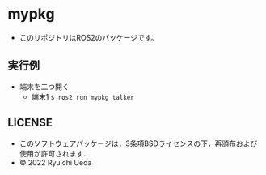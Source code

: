 # mypkg
 * このリポジトリはROS2のパッケージです。
 
 ## 実行例
 * 端末を二つ開く
   * 端末1
      `` $ ros2 run mypkg talker ``
 
 ## LICENSE

 * このソフトウェアパッケージは，3条項BSDライセンスの下，再頒布および使用が許可されます．
 * © 2022 Ryuichi Ueda

